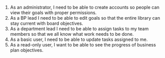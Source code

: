1. As an administrator, I need to be able to create accounts so people can view their goals with proper permissions.
2. As a BP lead I need to be able to edit goals so that the entire library can stay current with board objectives.
3. As a department lead I need to be able to assign tasks to my team members so that we all know what work needs to be done.
4. As a basic user, I need to be able to update tasks assigned to me.
5. As a read-only user, I want to be able to see the progress of business plan objectives.
